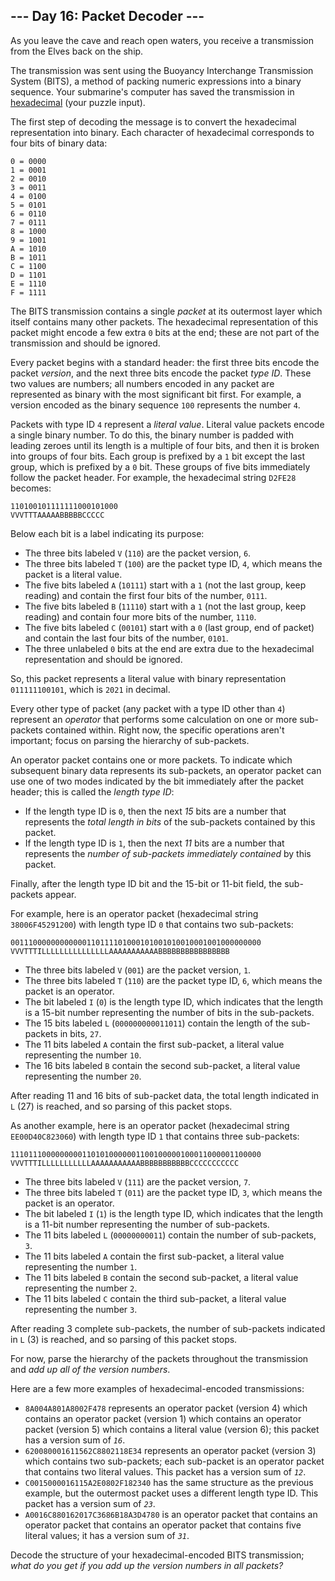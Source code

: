 <h2>--- Day 16: Packet Decoder ---</h2><p>As you leave the cave and reach open waters, you receive a transmission from the Elves back on the ship.</p><p>The transmission was sent using the Buoyancy Interchange Transmission System (<span title="Just be glad it wasn't sent using the BuoyancY Transmission Encoding System.">BITS</span>), a method of packing numeric expressions into a binary sequence. Your submarine's computer has saved the transmission in <a href="https://en.wikipedia.org/wiki/Hexadecimal" target="_blank">hexadecimal</a> (your puzzle input).</p><p>The first step of decoding the message is to convert the hexadecimal representation into binary. Each character of hexadecimal corresponds to four bits of binary data:</p><pre><code>0 = 0000
1 = 0001
2 = 0010
3 = 0011
4 = 0100
5 = 0101
6 = 0110
7 = 0111
8 = 1000
9 = 1001
A = 1010
B = 1011
C = 1100
D = 1101
E = 1110
F = 1111
</code></pre><p>The BITS transmission contains a single <em>packet</em> at its outermost layer which itself contains many other packets. The hexadecimal representation of this packet might encode a few extra <code>0</code> bits at the end; these are not part of the transmission and should be ignored.</p><p>Every packet begins with a standard header: the first three bits encode the packet <em>version</em>, and the next three bits encode the packet <em>type ID</em>. These two values are numbers; all numbers encoded in any packet are represented as binary with the most significant bit first. For example, a version encoded as the binary sequence <code>100</code> represents the number <code>4</code>.</p><p>Packets with type ID <code>4</code> represent a <em>literal value</em>. Literal value packets encode a single binary number. To do this, the binary number is padded with leading zeroes until its length is a multiple of four bits, and then it is broken into groups of four bits. Each group is prefixed by a <code>1</code> bit except the last group, which is prefixed by a <code>0</code> bit. These groups of five bits immediately follow the packet header. For example, the hexadecimal string <code>D2FE28</code> becomes:</p><pre><code>110100101111111000101000
VVVTTTAAAAABBBBBCCCCC
</code></pre><p>Below each bit is a label indicating its purpose:</p><ul>
<li>The three bits labeled <code>V</code> (<code>110</code>) are the packet version, <code>6</code>.</li>
<li>The three bits labeled <code>T</code> (<code>100</code>) are the packet type ID, <code>4</code>, which means the packet is a literal value.</li>
<li>The five bits labeled <code>A</code> (<code>10111</code>) start with a <code>1</code> (not the last group, keep reading) and contain the first four bits of the number, <code>0111</code>.</li>
<li>The five bits labeled <code>B</code> (<code>11110</code>) start with a <code>1</code> (not the last group, keep reading) and contain four more bits of the number, <code>1110</code>.</li>
<li>The five bits labeled <code>C</code> (<code>00101</code>) start with a <code>0</code> (last group, end of packet) and contain the last four bits of the number, <code>0101</code>.</li>
<li>The three unlabeled <code>0</code> bits at the end are extra due to the hexadecimal representation and should be ignored.</li>
</ul><p>So, this packet represents a literal value with binary representation <code>011111100101</code>, which is <code>2021</code> in decimal.</p><p>Every other type of packet (any packet with a type ID other than <code>4</code>) represent an <em>operator</em> that performs some calculation on one or more sub-packets contained within. Right now, the specific operations aren't important; focus on parsing the hierarchy of sub-packets.</p><p>An operator packet contains one or more packets. To indicate which subsequent binary data represents its sub-packets, an operator packet can use one of two modes indicated by the bit immediately after the packet header; this is called the <em>length type ID</em>:</p><ul>
<li>If the length type ID is <code>0</code>, then the next <em>15</em> bits are a number that represents the <em>total length in bits</em> of the sub-packets contained by this packet.</li>
<li>If the length type ID is <code>1</code>, then the next <em>11</em> bits are a number that represents the <em>number of sub-packets immediately contained</em> by this packet.</li>
</ul><p>Finally, after the length type ID bit and the 15-bit or 11-bit field, the sub-packets appear.</p><p>For example, here is an operator packet (hexadecimal string <code>38006F45291200</code>) with length type ID <code>0</code> that contains two sub-packets:</p><pre><code>00111000000000000110111101000101001010010001001000000000
VVVTTTILLLLLLLLLLLLLLLAAAAAAAAAAABBBBBBBBBBBBBBBB
</code></pre><ul>
<li>The three bits labeled <code>V</code> (<code>001</code>) are the packet version, <code>1</code>.</li>
<li>The three bits labeled <code>T</code> (<code>110</code>) are the packet type ID, <code>6</code>, which means the packet is an operator.</li>
<li>The bit labeled <code>I</code> (<code>0</code>) is the length type ID, which indicates that the length is a 15-bit number representing the number of bits in the sub-packets.</li>
<li>The 15 bits labeled <code>L</code> (<code>000000000011011</code>) contain the length of the sub-packets in bits, <code>27</code>.</li>
<li>The 11 bits labeled <code>A</code> contain the first sub-packet, a literal value representing the number <code>10</code>.</li>
<li>The 16 bits labeled <code>B</code> contain the second sub-packet, a literal value representing the number <code>20</code>.</li>
</ul><p>After reading 11 and 16 bits of sub-packet data, the total length indicated in <code>L</code> (27) is reached, and so parsing of this packet stops.</p><p>As another example, here is an operator packet (hexadecimal string <code>EE00D40C823060</code>) with length type ID <code>1</code> that contains three sub-packets:</p><pre><code>11101110000000001101010000001100100000100011000001100000
VVVTTTILLLLLLLLLLLAAAAAAAAAAABBBBBBBBBBBCCCCCCCCCCC
</code></pre><ul>
<li>The three bits labeled <code>V</code> (<code>111</code>) are the packet version, <code>7</code>.</li>
<li>The three bits labeled <code>T</code> (<code>011</code>) are the packet type ID, <code>3</code>, which means the packet is an operator.</li>
<li>The bit labeled <code>I</code> (<code>1</code>) is the length type ID, which indicates that the length is a 11-bit number representing the number of sub-packets.</li>
<li>The 11 bits labeled <code>L</code> (<code>00000000011</code>) contain the number of sub-packets, <code>3</code>.</li>
<li>The 11 bits labeled <code>A</code> contain the first sub-packet, a literal value representing the number <code>1</code>.</li>
<li>The 11 bits labeled <code>B</code> contain the second sub-packet, a literal value representing the number <code>2</code>.</li>
<li>The 11 bits labeled <code>C</code> contain the third sub-packet, a literal value representing the number <code>3</code>.</li>
</ul><p>After reading 3 complete sub-packets, the number of sub-packets indicated in <code>L</code> (3) is reached, and so parsing of this packet stops.</p><p>For now, parse the hierarchy of the packets throughout the transmission and <em>add up all of the version numbers</em>.</p><p>Here are a few more examples of hexadecimal-encoded transmissions:</p><ul>
<li><code>8A004A801A8002F478</code> represents an operator packet (version 4) which contains an operator packet (version 1) which contains an operator packet (version 5) which contains a literal value (version 6); this packet has a version sum of <code><em>16</em></code>.</li>
<li><code>620080001611562C8802118E34</code> represents an operator packet (version 3) which contains two sub-packets; each sub-packet is an operator packet that contains two literal values. This packet has a version sum of <code><em>12</em></code>.</li>
<li><code>C0015000016115A2E0802F182340</code> has the same structure as the previous example, but the outermost packet uses a different length type ID. This packet has a version sum of <code><em>23</em></code>.</li>
<li><code>A0016C880162017C3686B18A3D4780</code> is an operator packet that contains an operator packet that contains an operator packet that contains five literal values; it has a version sum of <code><em>31</em></code>.</li>
</ul><p>Decode the structure of your hexadecimal-encoded BITS transmission; <em>what do you get if you add up the version numbers in all packets?</em></p>